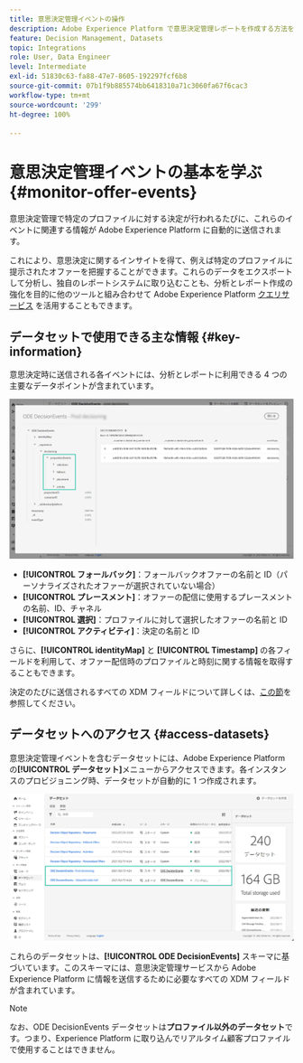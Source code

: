 ```yaml
---
title: 意思決定管理イベントの操作
description: Adobe Experience Platform で意思決定管理レポートを作成する方法を説明します。
feature: Decision Management, Datasets
topic: Integrations
role: User, Data Engineer
level: Intermediate
exl-id: 51830c63-fa88-47e7-8605-192297fcf6b8
source-git-commit: 07b1f9b885574bb6418310a71c3060fa67f6cac3
workflow-type: tm+mt
source-wordcount: '299'
ht-degree: 100%

---
```


# 意思決定管理イベントの基本を学ぶ {#monitor-offer-events}

意思決定管理で特定のプロファイルに対する決定が行われるたびに、これらのイベントに関連する情報が Adobe Experience Platform に自動的に送信されます。

これにより、意思決定に関するインサイトを得て、例えば特定のプロファイルに提示されたオファーを把握することができます。これらのデータをエクスポートして分析し、独自のレポートシステムに取り込むことも、分析とレポート作成の強化を目的に他のツールと組み合わせて Adobe Experience Platform [クエリサービス](https://experienceleague.adobe.com/docs/experience-platform/query/home.html?lang=ja) を活用することもできます。

## データセットで使用できる主な情報 {#key-information}

意思決定時に送信される各イベントには、分析とレポートに利用できる 4 つの主要なデータポイントが含まれています。

![](../assets/events-dataset-preview.png)

* **[!UICONTROL フォールバック]**：フォールバックオファーの名前と ID（パーソナライズされたオファーが選択されていない場合）
* **[!UICONTROL プレースメント]**：オファーの配信に使用するプレースメントの名前、ID、チャネル
* **[!UICONTROL 選択]**：プロファイルに対して選択したオファーの名前と ID
* **[!UICONTROL アクティビティ]**：決定の名前と ID

さらに、**[!UICONTROL identityMap]** と **[!UICONTROL Timestamp]** の各フィールドを利用して、オファー配信時のプロファイルと時刻に関する情報を取得することもできます。

決定のたびに送信されるすべての XDM フィールドについて詳しくは、[この節](xdm-fields.md)を参照してください。

## データセットへのアクセス {#access-datasets}

意思決定管理イベントを含むデータセットには、Adobe Experience Platform の&#x200B;**[!UICONTROL データセット]**&#x200B;メニューからアクセスできます。各インスタンスのプロビジョニング時、データセットが自動的に 1 つ作成されます。

![](../assets/events-datasets-list.png)

これらのデータセットは、**[!UICONTROL ODE DecisionEvents]** スキーマに基づいています。このスキーマには、意思決定管理サービスから Adobe Experience Platform に情報を送信するために必要なすべての XDM フィールドが含まれています。


>[!NOTE]
>
>なお、ODE DecisionEvents データセットは&#x200B;**プロファイル以外のデータセット**&#x200B;です。つまり、Experience Platform に取り込んでリアルタイム顧客プロファイルで使用することはできません。
